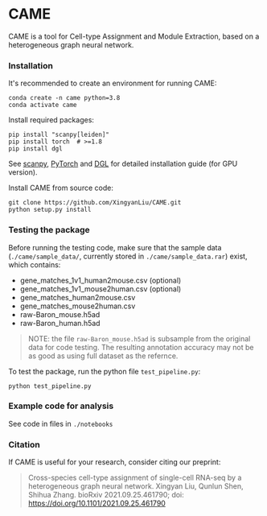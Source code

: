 # CAME

CAME is a tool for Cell-type Assignment and Module Extraction, based on a heterogeneous graph neural network.


### Installation

It's recommended to create an environment for running CAME:

```shell
conda create -n came python=3.8
conda activate came
```

Install required packages:

```shell
pip install "scanpy[leiden]"
pip install torch  # >=1.8 
pip install dgl  
```

See [scanpy](https://scanpy.readthedocs.io/en/stable/), 
[PyTorch](https://pytorch.org/) and [DGL](https://www.dgl.ai/) 
for detailed installation guide (for GPU version).

Install CAME from source code:

```shell
git clone https://github.com/XingyanLiu/CAME.git
python setup.py install
```

### Testing the package

Before running the testing code, make sure that the sample data 
(`./came/sample_data/`, currently stored in `./came/sample_data.rar`) exist, which contains:

- gene_matches_1v1_human2mouse.csv (optional)
- gene_matches_1v1_mouse2human.csv (optional)
- gene_matches_human2mouse.csv
- gene_matches_mouse2human.csv
- raw-Baron_mouse.h5ad
- raw-Baron_human.h5ad 

> NOTE: the file `raw-Baron_mouse.h5ad` is subsample from the original data 
> for code testing. The resulting annotation accuracy may not be as good as 
> using full dataset as the refernce.

To test the package, run the python file `test_pipeline.py`:

```shell
python test_pipeline.py 
```


### Example code for analysis

See code in files in `./notebooks`


### Citation

If CAME is useful for your research, consider citing our preprint:

> Cross-species cell-type assignment of single-cell RNA-seq by a heterogeneous graph neural network.
   Xingyan Liu, Qunlun Shen, Shihua Zhang.
   bioRxiv 2021.09.25.461790; doi: https://doi.org/10.1101/2021.09.25.461790

